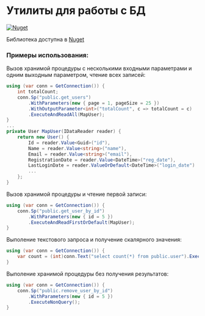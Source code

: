 Утилиты для работы с БД
========
[![Nuget](https://img.shields.io/nuget/dt/Avalarin.Data.svg)](https://www.nuget.org/packages/Avalarin.Data/)

Библиотека доступна в [Nuget](https://www.nuget.org/packages/Avalarin.Data/)

### Примеры использования:

Вызов хранимой процедуры с несколькими входными параметрами и одним выходным параметром, чтение всех записей:
```csharp
using (var conn = GetConnection()) {
    int totalCount;
    conn.Sp("public.get_users")
        .WithParameters(new { page = 1, pageSize = 25 })
        .WithOutputParameter<int>("totalCount", c => totalCount = c)
        .ExecuteAndReadAll(MapUser);
}
...
private User MapUser(IDataReader reader) {
    return new User() {
        Id = reader.Value<Guid>("id"),
        Name = reader.Value<string>("name"),
        Email = reader.Value<string>("email"),
        RegistrationDate = reader.Value<DateTime>("reg_date"),
        LastLoginDate = reader.ValueOrDefault<DateTime>("login_date")
        ...
    };
}
```

Вызов хранимой процедуры и чтение первой записи:
```csharp
using (var conn = GetConnection()) {
    conn.Sp("public.get_user_by_id")
        .WithParameters(new { id = 5 })
        .ExecuteAndReadFirstOrDefault(MapUser);
}
```


Выполение текстового запроса и получение скалярного значения:
```csharp
using (var conn = GetConnection()) {
    var count = (int)conn.Text("select count(*) from public.user").ExecuteScalar();
}
```

Выполение хранимой процедуры без получения результатов:
```csharp
using (var conn = GetConnection()) {
    conn.Sp("public.remove_user_by_id")
        .WithParameters(new { id = 5 })
        .ExecuteNonQuery();
}
```
